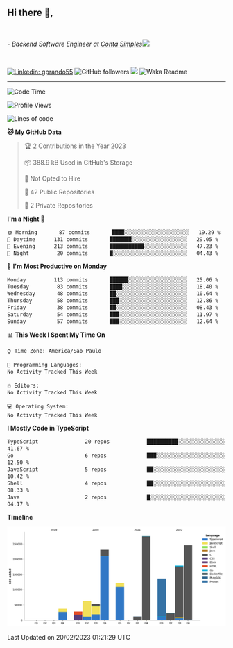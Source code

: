 <h2>Hi there  👋,</h2> </br>

<p><em>- Backend Software Engineer at <a href="https://contasimples.com">Conta Simples</a><img src="https://media.giphy.com/media/WUlplcMpOCEmTGBtBW/giphy.gif" width="30"> 
</em></p></br>


[![Linkedin: gprando55](https://img.shields.io/badge/-gprando55-blue?style=flat-square&logo=Linkedin&logoColor=white&link=https://www.linkedin.com/in/gprando55/)](https://www.linkedin.com/in/gprando55)
![GitHub followers](https://img.shields.io/github/followers/gprando55?label=Follow&style=social)
![](https://visitor-badge.glitch.me/badge?page_id=gprando55.gprando55)
![Waka Readme](https://github.com/gprando55/gprando55/workflows/Waka%20Readme/badge.svg)

---
<!--START_SECTION:waka-->
![Code Time](http://img.shields.io/badge/Code%20Time-2%2C244%20hrs%2046%20mins-blue)

![Profile Views](http://img.shields.io/badge/Profile%20Views-0-blue)

![Lines of code](https://img.shields.io/badge/From%20Hello%20World%20I%27ve%20Written--29%20Million%20lines%20of%20code-blue)

**🐱 My GitHub Data** 

> 🏆 2 Contributions in the Year 2023
 > 
> 📦 388.9 kB Used in GitHub's Storage 
 > 
> 🚫 Not Opted to Hire
 > 
> 📜 42 Public Repositories 
 > 
> 🔑 2 Private Repositories  
 > 
**I'm a Night 🦉** 

```text
🌞 Morning       87 commits       ████░░░░░░░░░░░░░░░░░░░░░   19.29 % 
🌆 Daytime      131 commits       ███████░░░░░░░░░░░░░░░░░░   29.05 % 
🌃 Evening      213 commits       ███████████░░░░░░░░░░░░░░   47.23 % 
🌙 Night         20 commits       █░░░░░░░░░░░░░░░░░░░░░░░░   04.43 % 

```
📅 **I'm Most Productive on Monday** 

```text
Monday         113 commits       ██████░░░░░░░░░░░░░░░░░░░   25.06 % 
Tuesday         83 commits       ████░░░░░░░░░░░░░░░░░░░░░   18.40 % 
Wednesday       48 commits       ██░░░░░░░░░░░░░░░░░░░░░░░   10.64 % 
Thursday        58 commits       ███░░░░░░░░░░░░░░░░░░░░░░   12.86 % 
Friday          38 commits       ██░░░░░░░░░░░░░░░░░░░░░░░   08.43 % 
Saturday        54 commits       ███░░░░░░░░░░░░░░░░░░░░░░   11.97 % 
Sunday          57 commits       ███░░░░░░░░░░░░░░░░░░░░░░   12.64 % 

```


📊 **This Week I Spent My Time On** 

```text
⌚︎ Time Zone: America/Sao_Paulo

💬 Programming Languages: 
No Activity Tracked This Week

🔥 Editors: 
No Activity Tracked This Week

💻 Operating System: 
No Activity Tracked This Week

```

**I Mostly Code in TypeScript** 

```text
TypeScript               20 repos            ██████████░░░░░░░░░░░░░░░   41.67 % 
Go                       6 repos             ███░░░░░░░░░░░░░░░░░░░░░░   12.50 % 
JavaScript               5 repos             ██░░░░░░░░░░░░░░░░░░░░░░░   10.42 % 
Shell                    4 repos             ██░░░░░░░░░░░░░░░░░░░░░░░   08.33 % 
Java                     2 repos             █░░░░░░░░░░░░░░░░░░░░░░░░   04.17 % 

```


**Timeline**

![Chart not found](https://raw.githubusercontent.com/gprando55/gprando55/master/charts/bar_graph.png) 


 Last Updated on 20/02/2023 01:21:29 UTC
<!--END_SECTION:waka-->

